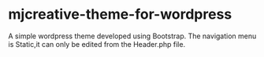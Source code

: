 # mjcreative-theme-for-wordpress
A simple wordpress theme developed using Bootstrap. The navigation menu is Static,it can only be edited from the Header.php file.
